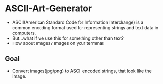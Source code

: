 # ASCII-Art-Generator

- ASCII(American Standard Code for Information Interchange) is a common encoding format used for representing strings and text data in computers.
- But…what if we use this for something other than text?
- How about images? Images on your terminal!

## Goal

- Convert images(jpg/png) to ASCII encoded strings, that look like the image.
